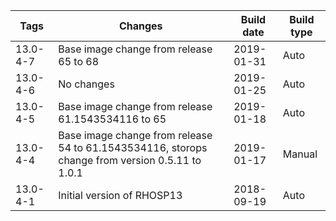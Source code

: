 | Tags | Changes | Build date | Build type |
| ---- | ------- | ---------- | ---------- |
| 13.0-4-7 | Base image change from release 65 to 68 | 2019-01-31 | Auto |
| 13.0-4-6 | No changes | 2019-01-25 | Auto |
| 13.0-4-5 | Base image change from release 61.1543534116 to 65 | 2019-01-18 | Auto |
| 13.0-4-4 | Base image change from release 54 to 61.1543534116, storops change from version 0.5.11 to 1.0.1 | 2019-01-17 | Manual |
| 13.0-4-1 | Initial version of RHOSP13 | 2018-09-19 | Auto |

